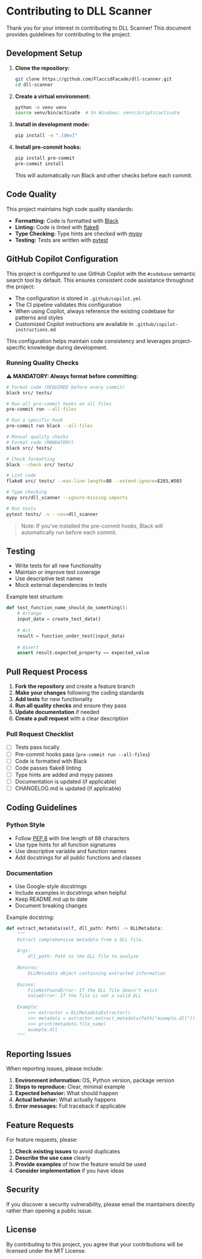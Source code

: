 # Contributing to DLL Scanner

Thank you for your interest in contributing to DLL Scanner! This document provides guidelines for contributing to the project.

## Development Setup

1. **Clone the repository:**
   ```bash
   git clone https://github.com/FlaccidFacade/dll-scanner.git
   cd dll-scanner
   ```

2. **Create a virtual environment:**
   ```bash
   python -m venv venv
   source venv/bin/activate  # On Windows: venv\Scripts\activate
   ```

3. **Install in development mode:**
   ```bash
   pip install -e ".[dev]"
   ```

4. **Install pre-commit hooks:**
   ```bash
   pip install pre-commit
   pre-commit install
   ```

   This will automatically run Black and other checks before each commit.

## Code Quality

This project maintains high code quality standards:

- **Formatting:** Code is formatted with [Black](https://black.readthedocs.io/)
- **Linting:** Code is linted with [flake8](https://flake8.pycqa.org/)
- **Type Checking:** Type hints are checked with [mypy](https://mypy.readthedocs.io/)
- **Testing:** Tests are written with [pytest](https://pytest.org/)

## GitHub Copilot Configuration

This project is configured to use GitHub Copilot with the `#codebase` semantic search tool by default. This ensures consistent code assistance throughout the project:

- The configuration is stored in `.github/copilot.yml`
- The CI pipeline validates this configuration
- When using Copilot, always reference the existing codebase for patterns and styles
- Customized Copilot instructions are available in `.github/copilot-instructions.md`

This configuration helps maintain code consistency and leverages project-specific knowledge during development.

### Running Quality Checks

**⚠️ MANDATORY: Always format before committing:**
```bash
# Format code (REQUIRED before every commit)
black src/ tests/
```

```bash
# Run all pre-commit hooks on all files
pre-commit run --all-files

# Run a specific hook
pre-commit run black --all-files

# Manual quality checks
# Format code (MANDATORY)
black src/ tests/

# Check formatting
black --check src/ tests/

# Lint code
flake8 src/ tests/ --max-line-length=88 --extend-ignore=E203,W503

# Type checking
mypy src/dll_scanner --ignore-missing-imports

# Run tests
pytest tests/ -v --cov=dll_scanner
```

> Note: If you've installed the pre-commit hooks, Black will automatically run before each commit.

## Testing

- Write tests for all new functionality
- Maintain or improve test coverage
- Use descriptive test names
- Mock external dependencies in tests

Example test structure:
```python
def test_function_name_should_do_something():
    # Arrange
    input_data = create_test_data()
    
    # Act
    result = function_under_test(input_data)
    
    # Assert
    assert result.expected_property == expected_value
```

## Pull Request Process

1. **Fork the repository** and create a feature branch
2. **Make your changes** following the coding standards
3. **Add tests** for new functionality
4. **Run all quality checks** and ensure they pass
5. **Update documentation** if needed
6. **Create a pull request** with a clear description

### Pull Request Checklist

- [ ] Tests pass locally
- [ ] Pre-commit hooks pass (`pre-commit run --all-files`)
- [ ] Code is formatted with Black
- [ ] Code passes flake8 linting
- [ ] Type hints are added and mypy passes
- [ ] Documentation is updated (if applicable)
- [ ] CHANGELOG.md is updated (if applicable)

## Coding Guidelines

### Python Style

- Follow [PEP 8](https://pep8.org/) with line length of 88 characters
- Use type hints for all function signatures
- Use descriptive variable and function names
- Add docstrings for all public functions and classes

### Documentation

- Use Google-style docstrings
- Include examples in docstrings when helpful
- Keep README.md up to date
- Document breaking changes

Example docstring:
```python
def extract_metadata(self, dll_path: Path) -> DLLMetadata:
    """
    Extract comprehensive metadata from a DLL file.
    
    Args:
        dll_path: Path to the DLL file to analyze
        
    Returns:
        DLLMetadata object containing extracted information
        
    Raises:
        FileNotFoundError: If the DLL file doesn't exist
        ValueError: If the file is not a valid DLL
        
    Example:
        >>> extractor = DLLMetadataExtractor()
        >>> metadata = extractor.extract_metadata(Path("example.dll"))
        >>> print(metadata.file_name)
        example.dll
    """
```

## Reporting Issues

When reporting issues, please include:

1. **Environment information:** OS, Python version, package version
2. **Steps to reproduce:** Clear, minimal example
3. **Expected behavior:** What should happen
4. **Actual behavior:** What actually happens
5. **Error messages:** Full traceback if applicable

## Feature Requests

For feature requests, please:

1. **Check existing issues** to avoid duplicates
2. **Describe the use case** clearly
3. **Provide examples** of how the feature would be used
4. **Consider implementation** if you have ideas

## Security

If you discover a security vulnerability, please email the maintainers directly rather than opening a public issue.

## License

By contributing to this project, you agree that your contributions will be licensed under the MIT License.